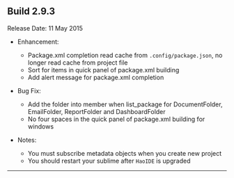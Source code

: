 Build 2.9.3
-----------
Release Date: 11 May 2015

* Enhancement:
    - Package.xml completion read cache from ``.config/package.json``, no longer read cache from project file
    - Sort for items in quick panel of package.xml building
    - Add alert message for package.xml completion

* Bug Fix:
    - Add the folder into member when list_package for DocumentFolder, EmailFolder, ReportFolder and DashboardFolder
    - No four spaces in the quick panel of package.xml building for windows

* Notes: 
    - You must subscribe metadata objects when you create new project
    - You should restart your sublime after ``HaoIDE`` is upgraded
-----------